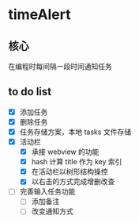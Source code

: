 # timeAlert

## 核心

在编程时每间隔一段时间通知任务

## to do list

-   [x] 添加任务
-   [x] 删除任务
-   [x] 任务存储方案，本地 tasks 文件存储
-   [x] 活动栏
    -   [x] 承接 webview 的功能
    -   [x] hash 计算 title 作为 key 索引
    -   [x] 在活动栏以树形结构操控
    -   [x] 以右击的方式完成增删改查
-   [ ] 完善输入任务功能
    -   [ ] 添加备注
    -   [ ] 改变通知方式
